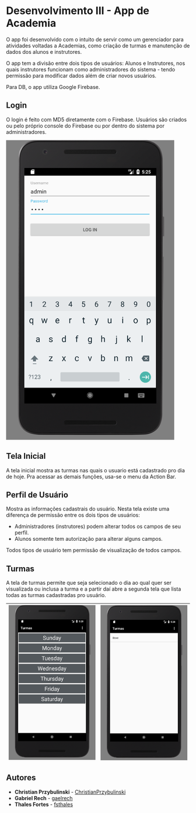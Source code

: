 # Desenvolvimento III - App de Academia

O app foi desenvolvido com o intuito de servir como um gerenciador para atividades voltadas a Academias, como criação de turmas e manutenção de dados dos alunos e instrutores.

O app tem a divisão entre dois tipos de usuários: Alunos e Instrutores, nos quais instrutores funcionam como administradores do sistema - tendo permissão para modificar dados além de criar novos usuários.

Para DB, o app utiliza Google Firebase.

## Login

O login é feito com MD5 diretamente com o Firebase. Usuários são criados ou pelo próprio console do Firebase ou por dentro do sistema por administradores.

![login](https://github.com/ChristianPrzybulinski/DSWIII_Grupo03/blob/master/login.png)

## Tela Inicial

A tela inicial mostra as turmas nas quais o usuario está cadastrado pro dia de hoje. Pra acessar as demais funções, usa-se o menu da Action Bar.

## Perfil de Usuário

Mostra as informações cadastrais do usuário. Nesta tela existe uma diferença de permissão entre os dois tipos de usuários:
- Administradores (instrutores) podem alterar todos os campos de seu perfil.
- Alunos somente tem autorização para alterar alguns campos.

Todos tipos de usuário tem permissão de visualização de todos campos.

## Turmas

A tela de turmas permite que seja selecionado o dia ao qual quer ser visualizada ou inclusa a turma e a partir daí abre a segunda tela que lista todas as turmas cadastradas pro usuário.

| ![turma1](https://github.com/ChristianPrzybulinski/DSWIII_Grupo03/blob/master/turma1.png) | ![turma2](https://github.com/ChristianPrzybulinski/DSWIII_Grupo03/blob/master/turma2.png) |
|:---:|:---:|


## Autores

* **Christian Przybulinski** -  [ChristianPrzybulinski](https://github.com/ChristianPrzybulinski)
* **Gabriel Rech** -  [gaelrech](https://github.com/gaelrech)
* **Thales Fortes** -  [fsthales](https://github.com/fsthales)


